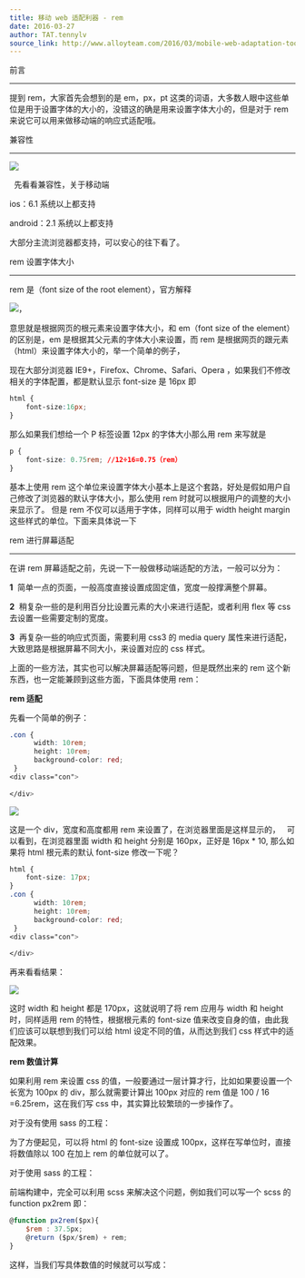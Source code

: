 ```yaml
---
title: 移动 web 适配利器 - rem
date: 2016-03-27
author: TAT.tennylv
source_link: http://www.alloyteam.com/2016/03/mobile-web-adaptation-tool-rem/
---
```


<!-- {% raw %} - for jekyll -->

前言  

* * *

提到 rem，大家首先会想到的是 em，px，pt 这类的词语，大多数人眼中这些单位是用于设置字体的大小的，没错这的确是用来设置字体大小的，但是对于 rem 来说它可以用来做移动端的响应式适配哦。

兼容性  

* * *

![](http://7jpp2v.com1.z0.glb.clouddn.com/0a269f05e4fb51f561d060eb24e864b11458889628.png)

  先看看兼容性，关于移动端

ios：6.1 系统以上都支持

android：2.1 系统以上都支持

大部分主流浏览器都支持，可以安心的往下看了。

rem 设置字体大小  

* * *

rem 是（font size of the root element），官方解释

![](http://7jpp2v.com1.z0.glb.clouddn.com/QQ%E5%9B%BE%E7%89%8720160313181850.png)，

意思就是根据网页的根元素来设置字体大小，和 em（font size of the element）的区别是，em 是根据其父元素的字体大小来设置，而 rem 是根据网页的跟元素（html）来设置字体大小的，举一个简单的例子，

现在大部分浏览器 IE9+，Firefox、Chrome、Safari、Opera ，如果我们不修改相关的字体配置，都是默认显示 font-size 是 16px 即

```css
html {
    font-size:16px;
}
```

那么如果我们想给一个 P 标签设置 12px 的字体大小那么用 rem 来写就是

```css
p {
    font-size: 0.75rem; //12÷16=0.75（rem）
}
```

基本上使用 rem 这个单位来设置字体大小基本上是这个套路，好处是假如用户自己修改了浏览器的默认字体大小，那么使用 rem 时就可以根据用户的调整的大小来显示了。 但是 rem 不仅可以适用于字体，同样可以用于 width height margin 这些样式的单位。下面来具体说一下

rem 进行屏幕适配  

* * *

在讲 rem 屏幕适配之前，先说一下一般做移动端适配的方法，一般可以分为： 

**1**  简单一点的页面，一般高度直接设置成固定值，宽度一般撑满整个屏幕。

**2**  稍复杂一些的是利用百分比设置元素的大小来进行适配，或者利用 flex 等 css 去设置一些需要定制的宽度。

**3**  再复杂一些的响应式页面，需要利用 css3 的 media query 属性来进行适配，大致思路是根据屏幕不同大小，来设置对应的 css 样式。

上面的一些方法，其实也可以解决屏幕适配等问题，但是既然出来的 rem 这个新东西，也一定能兼顾到这些方面，下面具体使用 rem：

**rem 适配**

先看一个简单的例子：

```css
.con {
      width: 10rem;
      height: 10rem;
      background-color: red;
 }
<div class="con">
        
</div>
```

![](http://7jpp2v.com1.z0.glb.clouddn.com/div.png)

这是一个 div，宽度和高度都用 rem 来设置了，在浏览器里面是这样显示的，   可以看到，在浏览器里面 width 和 height 分别是 160px，正好是 16px \* 10, 那么如果将 html 根元素的默认 font-size 修改一下呢？

```css
html {
    font-size: 17px;
}
.con {
      width: 10rem;
      height: 10rem;
      background-color: red;
 }
<div class="con">
        
</div>
```

再来看看结果：

![](http://7jpp2v.com1.z0.glb.clouddn.com/div2.png)

这时 width 和 height 都是 170px，这就说明了将 rem 应用与 width 和 height 时，同样适用 rem 的特性，根据根元素的 font-size 值来改变自身的值，由此我们应该可以联想到我们可以给 html 设定不同的值，从而达到我们 css 样式中的适配效果。

**rem 数值计算**

如果利用 rem 来设置 css 的值，一般要通过一层计算才行，比如如果要设置一个长宽为 100px 的 div，那么就需要计算出 100px 对应的 rem 值是 100 / 16 =6.25rem，这在我们写 css 中，其实算比较繁琐的一步操作了。

对于没有使用 sass 的工程：

为了方便起见，可以将 html 的 font-size 设置成 100px，这样在写单位时，直接将数值除以 100 在加上 rem 的单位就可以了。

对于使用 sass 的工程：

前端构建中，完全可以利用 scss 来解决这个问题，例如我们可以写一个 scss 的 function px2rem 即：

```javascript
@function px2rem($px){
    $rem : 37.5px;
    @return ($px/$rem) + rem;
}
```

这样，当我们写具体数值的时候就可以写成：


<!-- {% endraw %} - for jekyll -->